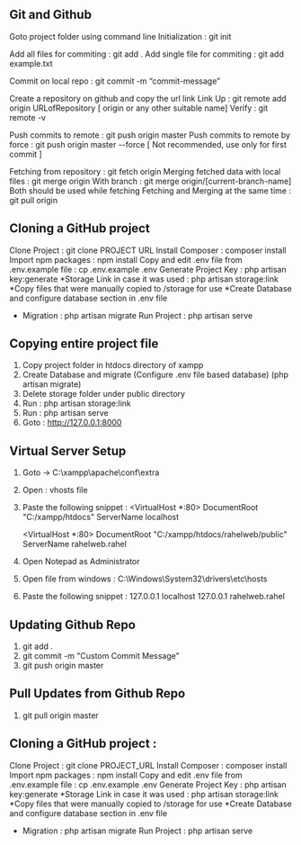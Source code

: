## Git and Github
Goto project folder using command line
Initialization : git init

Add all files for commiting  : git add .
Add single file for commiting : git add example.txt

Commit on local repo : git commit -m “commit-message”

Create a repository on github and copy the url link
Link Up : git remote add origin URLofRepository [ origin or any other suitable name]
Verify : git remote -v

Push commits to remote : git push origin master
Push commits to remote by force : git push origin master --force  [ Not recommended, use only for first commit ] 

Fetching from repository : git fetch origin
Merging fetched data with local files : git merge origin
With branch : git merge origin/[current-branch-name]
Both should be used while fetching
Fetching and Merging at the same time : git pull origin


## Cloning a GitHub project
Clone Project : git clone PROJECT URL
Install Composer : composer install
Import npm packages : npm install
Copy and edit .env file from .env.example file : cp .env.example .env
Generate Project Key : php artisan key:generate
*Storage Link in case it was used : php artisan storage:link
*Copy files that were manually copied to /storage for use
*Create Database and configure database section in .env file
* Migration : php artisan migrate
Run Project : php artisan serve


## Copying entire project file
1. Copy project folder in htdocs directory of xampp
2. Create Database and migrate (Configure .env file based database) (php artisan migrate)
3. Delete storage folder under public directory
4. Run : php artisan storage:link
5. Run : php artisan serve
6. Goto : http://127.0.0.1:8000


## Virtual Server Setup
1. Goto -> C:\xampp\apache\conf\extra
2. Open : vhosts file
3. Paste the following snippet :
    <VirtualHost *:80>
        DocumentRoot "C:/xampp/htdocs"
        ServerName localhost
    </VirtualHost>

    <VirtualHost *:80>
        DocumentRoot "C:/xampp/htdocs/rahelweb/public"
        ServerName rahelweb.rahel
    </VirtualHost>
4. Open Notepad as Administrator
5. Open file from windows : C:\Windows\System32\drivers\etc\hosts
6. Paste the following snippet :
    127.0.0.1 localhost
    127.0.0.1 rahelweb.rahel


## Updating Github Repo
1. git add .
2. git commit -m "Custom Commit Message"
3. git push origin master


## Pull Updates from Github Repo
1. git pull origin master


## Cloning a GitHub project :
Clone Project : git clone PROJECT_URL
Install Composer : composer install
Import npm packages : npm install
Copy and edit .env file from .env.example file : cp .env.example .env
Generate Project Key : php artisan key:generate
*Storage Link in case it was used : php artisan storage:link
*Copy files that were manually copied to /storage for use
*Create Database and configure database section in .env file
* Migration : php artisan migrate
Run Project : php artisan serve
